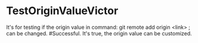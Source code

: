 # TestOriginValueVictor
It's for testing if the origin value in command: git remote add origin &lt;link> ; can be changed.
#Successful. It's true, the origin value can be customized.
